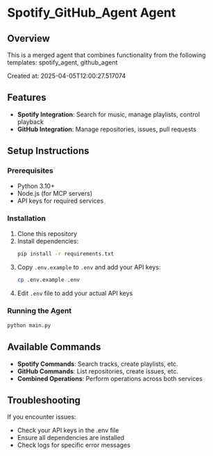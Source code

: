 # Spotify_GitHub_Agent Agent

## Overview
This is a merged agent that combines functionality from the following templates:
spotify_agent, github_agent

Created at: 2025-04-05T12:00:27.517074

## Features
- **Spotify Integration**: Search for music, manage playlists, control playback
- **GitHub Integration**: Manage repositories, issues, pull requests

## Setup Instructions

### Prerequisites
- Python 3.10+
- Node.js (for MCP servers)
- API keys for required services

### Installation
1. Clone this repository
2. Install dependencies:
   ```bash
   pip install -r requirements.txt
   ```
3. Copy `.env.example` to `.env` and add your API keys:
   ```bash
   cp .env.example .env
   ```
4. Edit `.env` file to add your actual API keys

### Running the Agent
```bash
python main.py
```

## Available Commands
- **Spotify Commands**: Search tracks, create playlists, etc.
- **GitHub Commands**: List repositories, create issues, etc.
- **Combined Operations**: Perform operations across both services

## Troubleshooting
If you encounter issues:
- Check your API keys in the .env file
- Ensure all dependencies are installed
- Check logs for specific error messages
